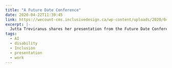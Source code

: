 ```yaml
---
title: "A Future Date Conference"
date: 2020-04-22T11:39:45
link: https://wecount-cms.inclusivedesign.ca/wp-content/uploads/2020/04/Jutta-AI-HR-Panel-Future-Date-conference-April-2020.pdf
excerpt: |-
  Jutta Treviranus shares her presentation from the Future Date Conference Key Note.
tags:
  - AI
  - disability
  - Inclusion
  - presentation
  - work
---
```

